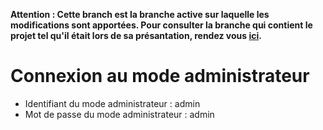 **Attention : Cette branch est la branche active sur laquelle les modifications sont apportées.
Pour consulter la branche qui contient le projet tel qu'il était lors de sa présantation, rendez vous [ici](https://github.com/Darkbriks/L2_Web_Projet_3/tree/v1).**

# Connexion au mode administrateur
- Identifiant du mode administrateur : admin
- Mot de passe du mode administrateur : admin